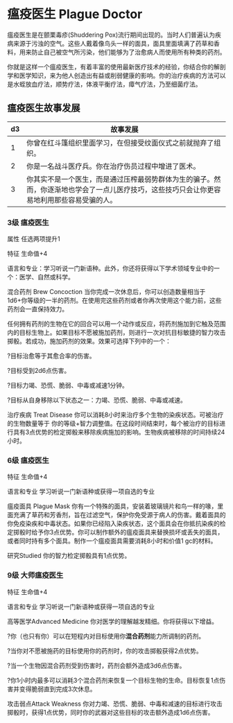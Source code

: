 # 瘟疫医生 Plague Doctor

瘟疫医生是在颤栗毒疹(Shuddering
Pox)流行期间出现的。当时人们普遍认为疾病来源于污浊的空气。这些人戴着像鸟头一样的面具，面具里面填满了药草和香料，用来防止自己被空气所污染，他们能够为了治愈病人而使用所有种类的药剂。

你就是这样一个瘟疫医生，有着丰富的使用最新医疗技术的经验，你结合你的解剖学和医学知识，来为他人创造出有益或削弱健康的影响。你的治疗疾病的方法可以是水蛭放血疗法，顺势疗法，体液平衡疗法，瘴气疗法，乃至细菌疗法。

## 瘟疫医生故事发展

<table>
<thead>
<tr class="header">
<th>d3</th>
<th>故事发展</th>
</tr>
</thead>
<tbody>
<tr class="odd">
<td>1</td>
<td>你曾在红斗篷组织里面学习，在但接受纹面仪式之前就抛弃了组织。</td>
</tr>
<tr class="even">
<td>2</td>
<td>你是一名战斗医疗兵。你在治疗伤员过程中增进了医术。</td>
</tr>
<tr class="odd">
<td>3</td>
<td>你其实不是一个医生，而是通过压榨最弱势群体为生的骗子。然而，你逐渐地也学会了一点儿医疗技巧，这些技巧只会让你更容易地利用那些容易受骗的人。</td>
</tr>
</tbody>
</table>

### 3级 瘟疫医生

属性 任选两项提升1

特征 生命值+4

语言和专业：学习听说一门新语种。此外，你还将获得以下学术领域专业中的一个：医学、自然或科学。

混合药剂 Brew Concoction 当你完成一次休息后，你可以创造数量相当于
1d6+你等级的一半的药剂。在使用完这些药剂或者你再次使用这个能力前，这些药剂会一直保持效力。

任何拥有药剂的生物在它的回合可以用一个动作或反应，将药剂施加到它触及范围内的目标生物上。如果目标不愿被施加药剂，则进行一次对抗目标敏捷的智力攻击掷骰。若成功，施加药剂的效果。效果可选择下列中的一个：

?目标治愈等于其愈合率的伤害。

?目标受到2d6点伤害。

?目标力竭、恐慌、脆弱、中毒或减速1分钟。

?目标从自身移除以下状态之一：力竭、恐慌、脆弱、中毒或减速。

治疗疾病 Treat Disease
你可以消耗8小时来治疗多个生物的染疾状态。可被治疗的生物数量等于
你的等级+智力调整值。在这段时间结束时，每个被治疗的目标进行具有3点优势的检定掷骰来移除疾病施加的影响。生物疾病被移除的时间持续24小时。

### 6级 瘟疫医生

特征 生命值+4

语言和专业 学习听说一门新语种或获得一项自选的专业

瘟疫面具 Plague Mask
你有一个特殊的面具，安装着玻璃镜片和鸟一样的喙，里面充满了草药和芳香剂，旨在过滤空气，保护你免受源于病人的伤害。戴着面具的你免疫染疾和中毒状态。如果你已经陷入染疾状态，这个面具会在你抵抗染疾的检定掷骰时给予你3点优势。你可以制作额外的瘟疫面具来替换损坏或丢失的面具，或者同时持有多个面具。制作一个瘟疫面具需要消耗8小时和价值1
gc的材料。

研究Studied 你的智力检定掷骰具有1点优势。

### 9级 大师瘟疫医生

特征 生命值+4

语言和专业 学习听说一门新语种或获得一项自选的专业

高等医学Advanced Medicine 你对医学的理解越发精细。你将获得以下增益。

?你（也只有你）可以在短程内对目标使用你**混合药剂**能力所调制的药剂。

?当你对不愿被施药的目标使用你的药剂时，你的攻击掷骰获得2点优势。

?当一个生物因混合药剂受到伤害时，药剂会额外造成3d6点伤害。

?你1小时内最多可以消耗3个混合药剂来恢复一个目标生物的生命。目标恢复1点伤害并变得脆弱直到完成3次休息。

攻击弱点Attack Weakness
你对力竭、恐慌、脆弱、中毒和减速的目标进行攻击掷骰时，获得1点优势，同时你的武器对这些目标的攻击额外造成1d6点伤害。
